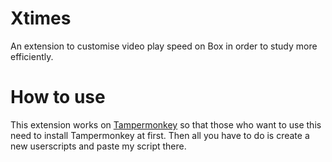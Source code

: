 # Xtimes
An extension to customise video play speed on Box in order to study more efficiently.

# How to use
This extension works on [Tampermonkey](https://chrome.google.com/webstore/detail/tampermonkey/dhdgffkkebhmkfjojejmpbldmpobfkfo) so that those who want to use this need to install Tampermonkey at first. Then all you have to do is create a new userscripts and paste my script there.
